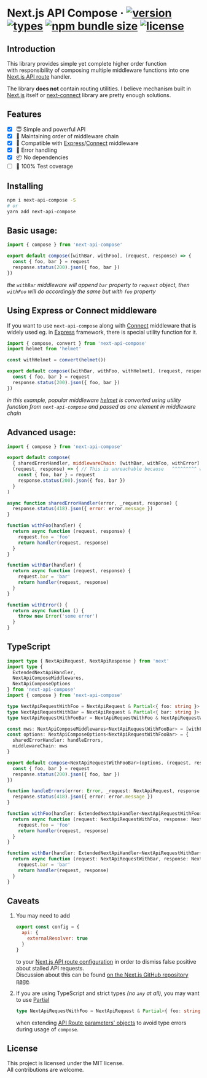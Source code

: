 # Next.js API Compose &middot; [![version](https://badgen.net/npm/v/next-api-compose)](https://www.npmjs.com/package/next-api-compose) [![types](https://badgen.net/npm/types/next-api-compose)](https://www.npmjs.com/package/next-api-compose) [![npm bundle size](https://badgen.net/bundlephobia/minzip/next-api-compose)](https://bundlephobia.com/package/next-api-compose) [![license](https://badgen.net/npm/license/next-api-compose)]()

## Introduction

This library provides simple yet complete higher order function  
with responsibility of composing multiple middleware functions into one [Next.js API route][next-api-routes] handler.

The library **does not** contain routing utilities. I believe mechanism built in  
[Next.js][next-homepage] itself or [next-connect][next-connect] library are pretty enough solutions.

## Features

- [x] 😇 Simple and powerful API
- [x] 🧬 Maintaining order of middleware chain
- [x] 🔧 Compatible with [Express][express]/[Connect][connect] middleware
- [x] 💢 Error handling
- [x] 📦 No dependencies
- [ ] 💯 100% Test coverage

## Installing

```sh
npm i next-api-compose -S
# or
yarn add next-api-compose
```

## Basic usage:

```js
import { compose } from 'next-api-compose'

export default compose([withBar, withFoo], (request, response) => {
  const { foo, bar } = request
  response.status(200).json({ foo, bar })
})
```

_the `withBar` middleware will append `bar` property to `request` object, then `withFoo` will do accordingly the same but with `foo` property_

## Using Express or Connect middleware

If you want to use `next-api-compose` along with [Connect][connect] middleware that is widely used eg. in [Express][express] framework, there is special utility function for it.

```js
import { compose, convert } from 'next-api-compose'
import helmet from 'helmet'

const withHelmet = convert(helmet())

export default compose([withBar, withFoo, withHelmet], (request, response) => {
  const { foo, bar } = request
  response.status(200).json({ foo, bar })
})
```

_in this example, popular middleware [helmet][helmet] is converted using utility function from `next-api-compose` and passed as one element in middleware chain_

## Advanced usage:

```js
import { compose } from 'next-api-compose'

export default compose(
  { sharedErrorHandler, middlewareChain: [withBar, withFoo, withError] },
  (request, response) => { // This is unreachable because   ^^^^^^^^^ will return 418 status.
    const { foo, bar } = request
    response.status(200).json({ foo, bar })
  }
)

async function sharedErrorHandler(error, _request, response) {
  response.status(418).json({ error: error.message })
}

function withFoo(handler) {
  return async function (request, response) {
    request.foo = 'foo'
    return handler(request, response)
  }
}

function withBar(handler) {
  return async function (request, response) {
    request.bar = 'bar'
    return handler(request, response)
  }
}

function withError() {
  return async function () {
    throw new Error('some error')
  }
}
```

## TypeScript

```ts
import type { NextApiRequest, NextApiResponse } from 'next'
import type {
  ExtendedNextApiHandler,
  NextApiComposeMiddlewares,
  NextApiComposeOptions
} from 'next-api-compose'
import { compose } from 'next-api-compose'

type NextApiRequestWithFoo = NextApiRequest & Partial<{ foo: string }>
type NextApiRequestWithBar = NextApiRequest & Partial<{ bar: string }>
type NextApiRequestWithFooBar = NextApiRequestWithFoo & NextApiRequestWithBar

const mws: NextApiComposeMiddlewares<NextApiRequestWithFooBar> = [withFoo, withBar]
const options: NextApiComposeOptions<NextApiRequestWithFooBar> = {
  sharedErrorHandler: handleErrors,
  middlewareChain: mws
}

export default compose<NextApiRequestWithFooBar>(options, (request, response) => {
  const { foo, bar } = request
  response.status(200).json({ foo, bar })
})

function handleErrors(error: Error, _request: NextApiRequest, response: NextApiResponse) {
  response.status(418).json({ error: error.message })
}

function withFoo(handler: ExtendedNextApiHandler<NextApiRequestWithFoo>) {
  return async function (request: NextApiRequestWithFoo, response: NextApiResponse) {
    request.foo = 'foo'
    return handler(request, response)
  }
}

function withBar(handler: ExtendedNextApiHandler<NextApiRequestWithBar>) {
  return async function (request: NextApiRequestWithBar, response: NextApiResponse) {
    request.bar = 'bar'
    return handler(request, response)
  }
}
```

## Caveats

1.  You may need to add

    ```js
    export const config = {
      api: {
        externalResolver: true
      }
    }
    ```

    to your [Next.js API route configuration][next-api-routes-config] in order to dismiss false positive
    about stalled API requests.  
    Discussion about this can be found [on the Next.js GitHub repository page][next-stalled-requests-discussion].

2.  If you are using TypeScript and strict types *(no `any` at all)*, you may want to use [Partial][typescript-partial]

    ```ts
    type NextApiRequestWithFoo = NextApiRequest & Partial<{ foo: string }>
    ```

    when extending [API Route parameters' objects][next-extending-api-parameters] to avoid type errors during usage of `compose`.

## License

This project is licensed under the MIT license.  
All contributions are welcome.

[helmet]: https://github.com/helmetjs/helmet
[connect]: https://github.com/senchalabs/connect
[express]: https://expressjs.com
[next-homepage]: https://nextjs.org/
[next-stalled-requests-discussion]: https://github.com/vercel/next.js/issues/10439#issuecomment-583214126
[typescript-partial]: https://www.typescriptlang.org/docs/handbook/utility-types.html#partialtype
[next-connect]: https://github.com/hoangvvo/next-connect
[next-extending-api-parameters]: https://nextjs.org/docs/api-routes/api-middlewares#extending-the-reqres-objects-with-typescript
[next-api-routes-config]: https://nextjs.org/docs/api-routes/api-middlewares#custom-config
[next-api-routes]: https://nextjs.org/docs/api-routes/introduction
